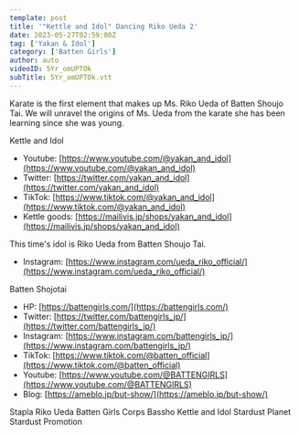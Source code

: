 ```yaml
---
template: post
title: '"Kettle and Idol" Dancing Riko Ueda 2'
date: 2023-05-27T02:59:00Z
tag: ['Yakan & Idol']
category: ['Batten Girls']
author: auto 
videoID: 5Yr_omUPTOk
subTitle: 5Yr_omUPTOk.vtt
---
```

Karate is the first element that makes up Ms. Riko Ueda of Batten Shoujo Tai. We will unravel the origins of Ms. Ueda from the karate she has been learning since she was young.


Kettle and Idol

- Youtube: [https://www.youtube.com/@yakan_and_idol](https://www.youtube.com/@yakan_and_idol)
- Twitter: [https://twitter.com/yakan_and_idol](https://twitter.com/yakan_and_idol)
- TikTok: [https://www.tiktok.com/@yakan_and_idol](https://www.tiktok.com/@yakan_and_idol)
- Kettle goods: [https://mailivis.jp/shops/yakan_and_idol](https://mailivis.jp/shops/yakan_and_idol)


This time's idol is Riko Ueda from Batten Shoujo Tai.

- Instagram: [https://www.instagram.com/ueda_riko_official/](https://www.instagram.com/ueda_riko_official/)

Batten Shojotai

- HP: [https://battengirls.com/](https://battengirls.com/)
- Twitter: [https://twitter.com/battengirls_jp/](https://twitter.com/battengirls_jp/)
- Instagram: [https://www.instagram.com/battengirls_jp/](https://www.instagram.com/battengirls_jp/)
- TikTok: [https://www.tiktok.com/@batten_official](https://www.tiktok.com/@batten_official)
- Youtube: [https://www.youtube.com/@BATTENGIRLS](https://www.youtube.com/@BATTENGIRLS)
- Blog: [https://ameblo.jp/but-show/](https://ameblo.jp/but-show/)


Stapla Riko Ueda Batten Girls Corps Bassho Kettle and Idol Stardust Planet Stardust Promotion